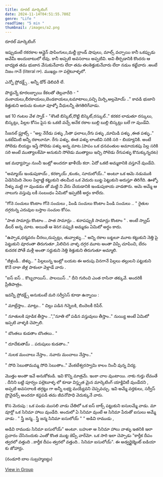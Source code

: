 ```yaml
---
title: రూరల్ మార్కెటింగ్
date: 2024-11-14T04:51:55.780Z
genre: "Life "
readTime: "5 min "
thumbnail: /images/a2.png
---
```

<!--StartFragment-->

రూరల్ మార్కెటింగ్

ఇప్పుడంటే రకరకాల ఆన్లైన్ షాపింగులు,మల్టీ బ్రాండ్ షాపులు, మాల్స్ వచ్చాయి కానీ ఒకప్పుడు అవేమీ అందుబాటులో లేవు. కానీ అప్పటి అవసరాలు అప్పటివి. అవి తీర్చడానికి కొందరు ఆ బాధ్యత తమ భుజాన వేసుకునేవారు లేదా తమ తలకెత్తుకునేవారు లేదా నడుం కట్టేవారు .అంటే నిజం గానే (literal గా). ముఖ్యం గా పల్లెటూళ్ళలో.

ఎన్నో ప్రోడక్ట్స్ . అన్నీ డోర్ డెలివరీ లే.

[](<>)పొద్దున్నే కూరలబ్బాయి కేకలతో తెల్లవారేది - " వంకాయలు,బీరకాయలు,బెండకాయలు,టమాటాలు,పచ్చి మిర్చి,అల్లమోయ్ .." కావడి భుజాని కెత్తుకుని అరుచు కుంటూ వూళ్ళో వీధులన్నీ తెగతిరిగేవాడు.

ఇక 10 గంటల వేళ స్నాక్ - "శొంటి బిస్కెట్,రొట్టి బిస్కెట్,రస్కుల్.." కరకర లాడుతూ రస్కులు, బిస్కట్లు, పిల్లల కోసం పైస కు ఒకటి వచ్చే అనేక రకాల బుల్లి బుల్లి బిస్కట్లు బలే గా వుండేవి.

సీజనల్ ఫ్రూట్స్ - "అల్ల నేరేడు పళ్ళు ,సీతా ఫలాలు,రేగు పళ్ళు ,మామిడి పళ్ళు ,ఈత పళ్ళు.." ఒకటేమిటి అన్నీ రకాలూనూ. రేగు పళ్ళు, ఈత పళ్ళు లాంటివి సరికి సరి - బియ్యానికి. అంటే సోలెడు బియ్యం ఇస్తే సోలెడు పళ్ళు అన్న మాట.(పాపం ఒక ధనవంతుల అమాయకపు పిల్ల సరికి సరి అంటే ముత్యాలకేమో అనుకుని సోలెడు ముత్యాలు ఇచ్చి సోలెడు రేగుపళ్ళు కొనుక్కున్నదట)

ఇక మధ్యాహ్నం నుంచీ ఇంట్లో అందరూ ఖాళీయే కదా. ఏదో ఒకటి అమ్మకానికి వస్తూనే వుండేవి.

"అమ్మాయ్ ఇండుపుకాయ్ , కరక్కాయ్ ,కుంకం, సూదులోయ్.." అంటూ ఒక ఆమె నడుముకి ఏడెనిమిది నెలల పిల్లాణ్ణి కట్టుకుని తలమీద ఒక వెదురు బుట్ట పెట్టుకుని అరుస్తూ తిరిగేది. ఊళ్ళో నీళ్ళు మట్టి గా వుండడం తో మట్టి ని వేరు చేయడానికి ఇండుపుకాయ వాడతారు. ఆమె అమ్మే ఆ నాలుగు వస్తువు లకీ సంబంధం ఏమిటో ఇప్పటికీ అర్ధం కాలేదు.

"గోనె సంచులు కొంటాం గోనె సంచులు , పిండి సంచులు కొంటాం పిండి సంచులు .. " రైతుల దగ్గరున్న ఎరువుల బస్తాల సంచుల కోసం.

"పాత సామాన్లు కొంటాం .. పాత సామాన్లు .. శనాపప్పుకి సామాన్లు కొంటాం " . అంటే స్క్రాప్ డీలర్ అన్న మాట. అయితే ఆ శెనగ పప్పుకి అమ్మడం ఏమిటో అర్ధం కాదు.

"ఉప్పాడ,ధర్మవరం చీరలు,దుప్పట్లు, తువ్వాళ్ళు .." అన్ని రకాల బట్టలూ మూట కట్టుకుని నెత్తి పై పెట్టుకుని వూరంతా తిరుగుతూ ,పిలిచిన వాళ్ళ దగ్గర మూట అంతా విప్పి చూపించి, బేరం కుదరక పోతే మళ్లీ అంతా సర్దుకుని నెత్తి కెత్తుకుని తిరుగుతూ అమ్మాలి.

"జీళ్లండీ.. జీళ్ళు.. " పిల్లలున్న ఇంట్లో బయట ఈ అరుపు వినగానే పిల్లలు తల్లులని పట్టుకుని కొనే దాకా జీళ్ల పాకంలా వెళ్లాడే వారు .

"ఐస్ ఐస్ .. కొబ్బరాయిస్.. పాలయిస్ .." దీని గురించి ఎంత రాసినా తక్కువే. అందరికీ ప్రీతిపాత్రం.

ఇవన్నీ ప్రోడక్ట్స్ అనుకుంటే మరి సర్వీసెస్ కూడా ఉన్నాయి :

" మాట్లేస్తాం.. మాట్లు.. " చిల్లు పడిన గిన్నెలకి, బిందెలకీ రిపేర్.

" నూతులకి పూడిక తీస్తాం ..","నూతి లో పడిన వస్తువులు తీస్తాం.." నుయ్యి అంటే ఏమిటో ఇప్పటి వాళ్ళకి చెప్పాలి.

" బొంతలు కుడతాం బొంతలు.. "

" దూదేకుతామ్ .. పరుపులు కుడతాం.."

" నులక మంచాలు నేస్తాం.. నవారు మంచాలు నేస్తాం.."

" సోది సెబుతామమ్మ సోది సెబుతాం.." వేంకటేశ్వరస్వామి కాలం నించీ వున్న విద్య.

మొత్తం అంతా ఇవే అనుకోకండి. ఇవి కొన్ని మాత్రమే. ఇంకా చాల వుంటాయి. నాకు గుర్తు లేవంతే . దీనిని బట్టి పూర్వం పల్లెటూళ్ళ లో కూడా విస్తృత మైన మార్కెటింగ్ యాక్టివిటీ వుండేదని , అప్పటి అవసరాలకి తగ్గట్టు గా అన్నీ లభ్య మయ్యేవని చెప్పవచ్చు. ఇవి అమ్మే వర్తకులు, సర్వీస్ ప్రొవైడర్స్ అందరూ కస్టపడి తమ జీవనోపాధి వెదుక్కునే వారు.

కొస మెరుపు : ఒక పండు ముసలి వాడు చేతిలో ఒక ఐస్ బాక్స్ పట్టుకుని ఐసులమ్మే వాడు. మా వూర్లో ఒక సినిమా హాలు వుండేది. అందులో ఏ సినిమా వుంటే ఆ సినిమా పేరుతో ఐసులు అమ్మే వాడు . " స్త్రీ జన్మ.. స్త్రీ జన్మ సినిమా ఐసులోయ్ " " అడివి రాముడు ,

అడివి రాముడు సినిమా ఐసులోయ్" అంటూ. బహుశా ఆ సినిమా హాలు వాళ్ళు ఇతనికి ఇలా ప్రచారం చేసినందుకు ఎంతో కొంత ముట్ట జెప్పే వారేమో. ఒక సారి ఇలా చెప్పాడు "కార్తీక దీపం త్వరలో వత్తంది ..కార్తీక దీపం త్వరలో వత్తంది.. సినిమా ఐసులోయ్". ఈ అడ్వర్టైజ్మెంట్ ఐడియా కు జోహార్లు.

(నండూరి బాల సుబ్రహ్మణ్యం)

[View in Group](https://www.facebook.com/groups/213960205369030/?multi_permalinks=8555229481242019&__cft__[0]=AZVWbHycYYK-sy1fY6nyAHMfU3wnbhMc_7yQhVByTAQhfyQw_ecZhX7FUVM0SKe9wyzIy82q3pfU8EnP9gr4ich6CpNB4XDLbfG3z5ZoBpSWOB67kvyphul-TkEsA3X4dmBmMFh-H_JxQzEiR4Ur-iyK&__tn__=-R)